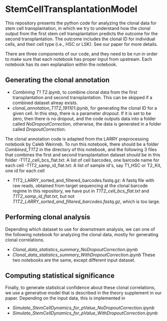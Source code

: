 # StemCellTransplantationModel

This repository presents the python code for analyzing the clonal data for stem cell transplantation, in which we try to understand how the clonal output from the first stem cell transplantation predicts the outcome for the second transplantation.  The outcome includes the clonal ID for individual cells, and their cell type (i.e., HSC or LSK). See our paper for more details. 

There are three components of our code, and they need to be run in order to make sure that each notebook has proper input from upstream. Each notebook has its own explanation within the notebook. 

## Generating the clonal annotation 
 - *Combining T1 T2.ipynb*, to combine clonal data from the first transplantation and second transplantation. This can be skipped if a combined dataset alreay exists. 
 - *clonal_annotation_T1T2_191101.ipynb*, for generating the clonal ID for a given cell. In this step, there is a parameter *dropout*. If it is set to be zero, then there is no dropout, and the code outputs data into a folder called *NoDropoutCorrection*, otherwise, the data is generated in a folder called *DropoutCorrection*. 
 
 The clonal annotation code is adapted from the LARRY preprocessing notebook by Caleb Weinreb. To run this notebook, there should be a folder *Combined_T1T2* in the directory of this notebook, and the following 3 files that combines the first and second transplantation dataset should be in this folder
 -T1T2_cell_bcs_flat.txt: A list of cell barcodes, one barcode name for each cell
-T1T2_samp_id_flat.txt: A list of sample id's, say T1_HSC or T2_Kit, one id for each cell
- T1T2_LARRY_sorted_and_filtered_barcodes.fastq.gz: A fastq file with raw reads, obtained from target sequencing at the clonal barcode regime
In this repository, we have put in *T1T2_cell_bcs_flat.txt* and *T1T2_samp_id_flat.txt*, but not *T1T2_LARRY_sorted_and_filtered_barcodes.fastq.gz*, which is too large. 

 ## Performing clonal analysis
 Depending which dataset to use for downstream analysis,  we can one of the following notebook for analyzing the clonal data, mostly for generating clonal correlations.
 - *Clonal_data_statistics_summary_NoDropoutCorrection.ipynb* 
 - *Clonal_data_statistics_summary_WithDropoutCorrection.ipynb* 
 These two notebooks are the same, except different input dataset.  
 
 ## Computing statistical significance
 Finally, to generate statistical confidence about these clonal correlations, we use a generative model that is described in the theory supplement in our paper. Depending on the input data, this is implemented in 
 - *Simulate_StemCellDynamics_for_pValue_NoDropoutCorrection.ipynb* 
 - *Simulate_StemCellDynamics_for_pValue_WithDropoutCorrection.ipynb* 

